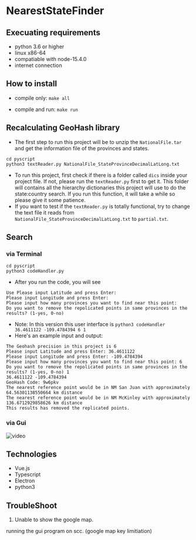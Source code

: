 # NearestStateFinder
## Execuating requirements
* python 3.6 or higher
* linux x86-64
* compatiable with node-15.4.0
* internet connection
## How to install

* compile only:
```make all```

* compile and run:
```make run```

## Recalculating GeoHash library
- The first step to run this project will be to unzip the ```NationalFile.tar``` and get the information file of the provinces and states. 
``` 
cd pyscript
python3 textReader.py NationalFile_StateProvinceDecimalLatLong.txt
```

- To run this project, first check if there is a folder called  ```dics``` inside your project file. If not, please run the ```textReader.py``` first to get it. This folder will contains all the hierarchy dictionaries this project will use to do the state:country search. If you run this function, it will take a while so please give it some patience.
- If you want to test if the ```textReader.py``` is totally functional, try to change the text file it reads from ```NationalFile_StateProvinceDecimalLatLong.txt``` to ```partial.txt```.


## Search
### via Terminal
```
cd pyscript
python3 codeHandler.py
```
- After you run the code, you will see
```
Use Please input Latitude and press Enter:
Please input Longitude and press Enter:
Please input how many provinces you want to find near this point:
Do you want to remove the repolicated points in same provinces in the results? (1-yes, 0-no)
```

- Note: In this version this user interface is ```python3 codeHandler 36.4611122 -109.4784394 6 1```
- Here's an example input and output:
```
The Geohash precision in this project is 6
Please input Latitude and press Enter: 36.4611122
Please input Longitude and press Enter: -109.4784394
Please input how many provinces you want to find near this point: 6
Do you want to remove the repolicated points in same provinces in the results? (1-yes, 0-no) 1
36.4611122 -109.4784394
GeoHash Code: 9w6pkv
The nearest reference point would be in NM San Juan with approximately 64.56301138550664 km distance
The nearest reference point would be in NM McKinley with approximately 136.6712929858626 km distance
This results has removed the replicated points.
```

### via Gui
![video](./readme_resources/screenshot.gif)

## Technologies
* Vue.js
* Typescript
* Electron
* python3
## TroubleShoot
1. Unable to show the google map.

running the gui program on scc. (google map key limitiation)
